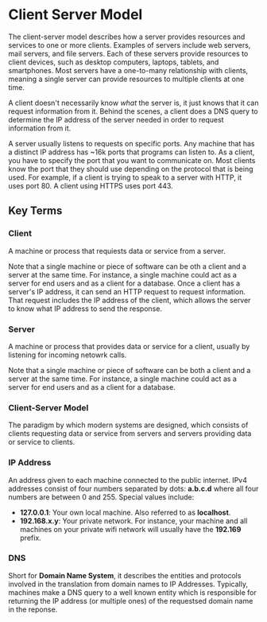 # Client Server Model  
The client-server model describes how a server provides resources and services to one or more clients. Examples of servers include web servers, mail servers, and file servers. Each of these servers provide resources to client devices, such as desktop computers, laptops, tablets, and smartphones. Most servers have a one-to-many relationship with clients, meaning a single server can provide resources to multiple clients at one time.  

A client doesn't necessarily know _what_ the server is, it just knows that it can request information from it. Behind the scenes, a client does a DNS query to determine the IP address of the server needed in order to request information from it.  

A server usually listens to requests on specific ports. Any machine that has a distinct IP address has ~16k ports that programs can listen to. As a client, you have to specify the port that you want to communicate on. Most clients know the port that they should use depending on the protocol that is being used. For example, if a client is trying to speak to a server with HTTP, it uses port 80. A client using HTTPS uses port 443.  

## Key Terms  
### Client  
A machine or process that requiests data or service from a server.  

Note that a single machine or piece of software can be oth a client and a server at the same time. For instance, a single machine could act as a server for end users and as a client for a database. Once a client has a server's IP address, it can send an HTTP request to request information. That request includes the IP address of the client, which allows the server to know what IP address to send the response.  

### Server  
A machine or process that provides data or service for a client, usually by listening for incoming netowrk calls.  

Note that a single machine or piece of software can be both a client and a server at the same time. For instance, a single machine could act as a server for end users and as a client for a database.  

### Client-Server Model  
The paradigm by which modern systems are designed, which consists of clients requesting data or service from servers and servers providing data or service to clients.  

### IP Address  
An address given to each machine connected to the public internet. IPv4 addresses consist of four numbers separated by dots: __a.b.c.d__ where all four numbers are between 0 and 255. Special values include:  
* __127.0.0.1__: Your own local machine. Also referred to as __localhost__.
* __192.168.x.y__: Your private network. For instance, your machine and all machines on your private wifi network will usually have the __192.169__ prefix.  

### DNS  
Short for __Domain Name System__, it describes the entities and protocols involved in the translation from domain names to IP Addresses. Typically, machines make a DNS query to a well known entity which is responsible for returning the IP address (or multiple ones) of the requestsed domain name in the reponse.
